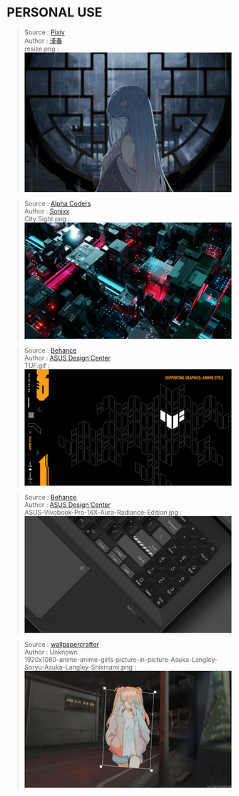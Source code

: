 PERSONAL USE
===

> Source : [Pixiv](https://www.pixiv.net/artworks/79070562)\
> Author : [淺春](https://www.pixiv.net/users/5662397)\
> resize.png :
> ![resize.png](https://raw.githubusercontent.com/itz-ZEPH/BG_DC/refs/heads/main/resize.png)

> Source : [Alpha Coders](https://wall.alphacoders.com/big.php?i=1337390)\
> Author : [Sonixx](https://alphacoders.com/users/profile/134432/Sonixx)\
> City Sight.png :
> ![City Sight.png](https://raw.githubusercontent.com/itz-ZEPH/ImageHost/refs/heads/main/City%20Sight.png)

> Source : [Behance](https://www.behance.net/gallery/113991421/TUF-Gaming-Rebrand)\
> Author : [ASUS Design Center](https://www.behance.net/asusdesigncenter)\
> TUF.gif :
> ![TUF.gif](https://raw.githubusercontent.com/itz-ZEPH/ImageHost/refs/heads/main/TUF.gif)

> Source : [Behance](https://www.behance.net/gallery/133725137/ASUS-Vivobook-Pro-16X-Aura-Radiance-Edition)\
> Author : [ASUS Design Center](https://www.behance.net/asusdesigncenter)\
> ASUS-Vivobook-Pro-16X-Aura-Radiance-Edition.jpg :
> ![ASUS-Vivobook-Pro-16X-Aura-Radiance-Edition.jpg](https://raw.githubusercontent.com/itz-ZEPH/ImageHost/refs/heads/main/ASUS-Vivobook-Pro-16X-Aura-Radiance-Edition.jpg)

> Source : [wallpapercrafter](https://wallpapercrafter.com/143129-anime-anime-girls-picture-in-picture-asuka-langley-soryu-asuka-langley-shikinami.html)\
> Author : Unknown\
> 1920x1080-anime-anime-girls-picture-in-picture-Asuka-Langley-Soryu-Asuka-Langley-Shikinami.png :
> ![1920x1080-anime-anime-girls-picture-in-picture-Asuka-Langley-Soryu-Asuka-Langley-Shikinami.png](https://raw.githubusercontent.com/itz-ZEPH/ImageHost/refs/heads/main/1920x1080-anime-anime-girls-picture-in-picture-Asuka-Langley-Soryu-Asuka-Langley-Shikinami.png)
